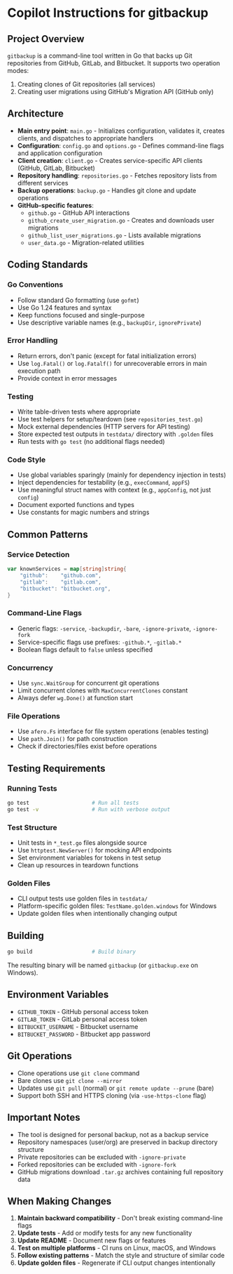 # Copilot Instructions for gitbackup

## Project Overview

`gitbackup` is a command-line tool written in Go that backs up Git repositories from GitHub, GitLab, and Bitbucket. It supports two operation modes:
1. Creating clones of Git repositories (all services)
2. Creating user migrations using GitHub's Migration API (GitHub only)

## Architecture

- **Main entry point**: `main.go` - Initializes configuration, validates it, creates clients, and dispatches to appropriate handlers
- **Configuration**: `config.go` and `options.go` - Defines command-line flags and application configuration
- **Client creation**: `client.go` - Creates service-specific API clients (GitHub, GitLab, Bitbucket)
- **Repository handling**: `repositories.go` - Fetches repository lists from different services
- **Backup operations**: `backup.go` - Handles git clone and update operations
- **GitHub-specific features**:
  - `github.go` - GitHub API interactions
  - `github_create_user_migration.go` - Creates and downloads user migrations
  - `github_list_user_migrations.go` - Lists available migrations
  - `user_data.go` - Migration-related utilities

## Coding Standards

### Go Conventions
- Follow standard Go formatting (use `gofmt`)
- Use Go 1.24 features and syntax
- Keep functions focused and single-purpose
- Use descriptive variable names (e.g., `backupDir`, `ignorePrivate`)

### Error Handling
- Return errors, don't panic (except for fatal initialization errors)
- Use `log.Fatal()` or `log.Fatalf()` for unrecoverable errors in main execution path
- Provide context in error messages

### Testing
- Write table-driven tests where appropriate
- Use test helpers for setup/teardown (see `repositories_test.go`)
- Mock external dependencies (HTTP servers for API testing)
- Store expected test outputs in `testdata/` directory with `.golden` files
- Run tests with `go test` (no additional flags needed)

### Code Style
- Use global variables sparingly (mainly for dependency injection in tests)
- Inject dependencies for testability (e.g., `execCommand`, `appFS`)
- Use meaningful struct names with context (e.g., `appConfig`, not just `config`)
- Document exported functions and types
- Use constants for magic numbers and strings

## Common Patterns

### Service Detection
```go
var knownServices = map[string]string{
    "github":    "github.com",
    "gitlab":    "gitlab.com",
    "bitbucket": "bitbucket.org",
}
```

### Command-Line Flags
- Generic flags: `-service`, `-backupdir`, `-bare`, `-ignore-private`, `-ignore-fork`
- Service-specific flags use prefixes: `-github.*`, `-gitlab.*`
- Boolean flags default to `false` unless specified

### Concurrency
- Use `sync.WaitGroup` for concurrent git operations
- Limit concurrent clones with `MaxConcurrentClones` constant
- Always defer `wg.Done()` at function start

### File Operations
- Use `afero.Fs` interface for file system operations (enables testing)
- Use `path.Join()` for path construction
- Check if directories/files exist before operations

## Testing Requirements

### Running Tests
```bash
go test                    # Run all tests
go test -v                 # Run with verbose output
```

### Test Structure
- Unit tests in `*_test.go` files alongside source
- Use `httptest.NewServer()` for mocking API endpoints
- Set environment variables for tokens in test setup
- Clean up resources in teardown functions

### Golden Files
- CLI output tests use golden files in `testdata/`
- Platform-specific golden files: `TestName.golden.windows` for Windows
- Update golden files when intentionally changing output

## Building

```bash
go build                   # Build binary
```

The resulting binary will be named `gitbackup` (or `gitbackup.exe` on Windows).

## Environment Variables

- `GITHUB_TOKEN` - GitHub personal access token
- `GITLAB_TOKEN` - GitLab personal access token  
- `BITBUCKET_USERNAME` - Bitbucket username
- `BITBUCKET_PASSWORD` - Bitbucket app password

## Git Operations

- Clone operations use `git clone` command
- Bare clones use `git clone --mirror`
- Updates use `git pull` (normal) or `git remote update --prune` (bare)
- Support both SSH and HTTPS cloning (via `-use-https-clone` flag)

## Important Notes

- The tool is designed for personal backup, not as a backup service
- Repository namespaces (user/org) are preserved in backup directory structure
- Private repositories can be excluded with `-ignore-private`
- Forked repositories can be excluded with `-ignore-fork`
- GitHub migrations download `.tar.gz` archives containing full repository data

## When Making Changes

1. **Maintain backward compatibility** - Don't break existing command-line flags
2. **Update tests** - Add or modify tests for any new functionality
3. **Update README** - Document new flags or features
4. **Test on multiple platforms** - CI runs on Linux, macOS, and Windows
5. **Follow existing patterns** - Match the style and structure of similar code
6. **Update golden files** - Regenerate if CLI output changes intentionally
